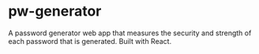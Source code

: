 # pw-generator

A password generator web app that measures the security and strength of each password that is generated. Built with React.
